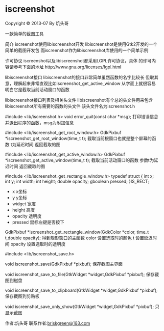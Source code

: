 iscreenshot
===========

Copyright © 2013-07 By 炕头哥

一款简单的截图工具

简介
iscreenshot使用libiscreenshot开发
libiscreenshot是使用Gtk2开发的一个简单的截图开发包
而iscreenshot作为libiscreenshot库使用的一个简单示例

许可协议
iscreenshot以及libiscreenshot都采用LGPL许可协议，具体
的许可内容请参考下面的地址
http://www.gnu.org/licenses/lgpl.html

libiscreenshot接口
libiscreenshot的接口非常简单虽然函数的名字比较长
但取其意，理解起来非常直观比如iscreenshot_get_active_window
从字面上就很容易明白它是截取当前活动窗口的函数

libiscreenshot接口列表及相关头文件
libiscreenshot有个总的头文件用来包含libiscreenshot所有需要的函数的头文件
该头文件名为iscreenshot.h

#include <lib/iscreenshot.h>
void error_quit(const char *msg);
打印错误信息并退出程序的函数，msg为附加信息

#include <lib/iscreenshot_get_root_window.h>
GdkPixbuf *iscreenshot_get_root_window(time_t t);
截取当前根窗口也就是整个屏幕的函数
t为延迟时间
返回截取的图

#include <lib/iscreenshot_get_active_window.h>
GdkPixbuf *iscreenshot_get_active_window(time_t t);
截取当前活动窗口的函数
参数t为延迟时间
返回截取的图

#include <lib/iscreenshot_get_rectangle_window.h>
typedef struct
{
	int x;
	int y;
	int width;
	int height;
	double opacity;
	gboolean pressed;
}IS_RECT;

 * x x坐标
 * y y坐标
 * widget 宽度
 * height 高度
 * opacity 透明度
 * pressed 鼠标左键是否按下


GdkPixbuf *iscreenshot_get_rectangle_window(GdkColor *color,
		time_t t,double opacity);
得到矩形窗口的主函数
color 设置选取时的颜色
t 设置延迟时间
opacity 设置选取时的透明度

#include <lib/iscreenshot_save.h>

void iscreenshot_save(GdkPixbuf *pixbuf);
保存截图主界面

void iscreenshot_save_to_file(GtkWidget *widget,GdkPixbuf *pixbuf);
保存截图到磁盘

void iscreenshot_save_to_clipboard(GtkWidget *widget,GdkPixbuf *pixbuf);
保存截图到剪贴板

void iscreenshot_save_only_show(GtkWidget *widget,GdkPixbuf *pixbuf);
只显示截图

作者:炕头哥
联系作者:briskgreen@163.com
